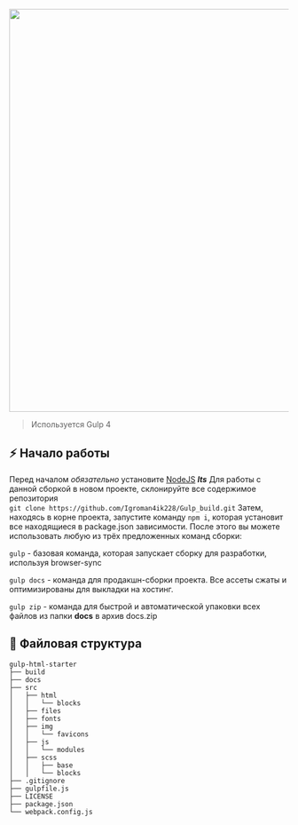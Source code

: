 <p align="center">
      <img src="https://i.ibb.co/XWBFwjN/gulp-tutorial.jpg" width="726">
</p>

> Используется Gulp 4

## :zap: Начало работы
Перед началом *обязательно* установите [NodeJS](https://nodejs.org/en/) ***lts***
Для работы с данной сборкой в новом проекте, склонируйте все содержимое репозитория <br>
`git clone https://github.com/Igroman4ik228/Gulp_build.git`
Затем, находясь в корне проекта, запустите команду `npm i`, которая установит все находящиеся в package.json зависимости.
После этого вы можете использовать любую из трёх предложенных команд сборки: <br>

`gulp` - базовая команда, которая запускает сборку для разработки, используя browser-sync

`gulp docs` - команда для продакшн-сборки проекта. Все ассеты сжаты и оптимизированы для выкладки на хостинг.

`gulp zip` - команда для быстрой и автоматической упаковки всех файлов из папки __docs__ в архив docs.zip

## :open_file_folder: Файловая структура
```
gulp-html-starter
├── build
├── docs
├── src
│   ├── html
│   │   └── blocks
│   ├── files
│   ├── fonts
│   ├── img
│   │   └── favicons
│   ├── js
│   │   └── modules
│   ├── scss
│   │   ├── base
│   │   └── blocks
├── .gitignore
├── gulpfile.js
├── LICENSE
├── package.json
└── webpack.config.js
```